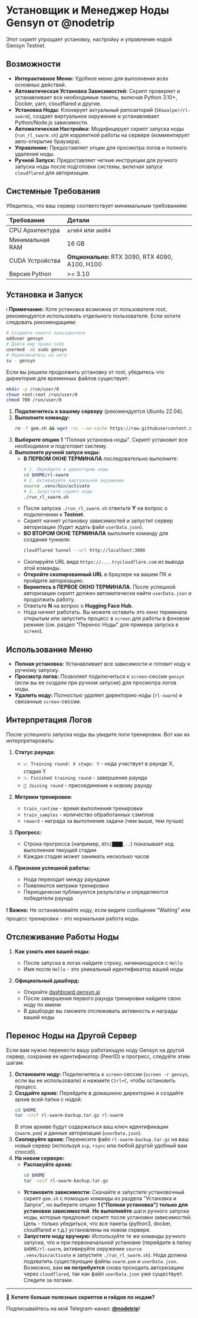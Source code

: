 # Установщик и Менеджер Ноды Gensyn от @nodetrip

Этот скрипт упрощает установку, настройку и управление нодой Gensyn Testnet.

## Возможности

*   **Интерактивное Меню:** Удобное меню для выполнения всех основных действий.
*   **Автоматическая Установка Зависимостей:** Скрипт проверяет и устанавливает все необходимые пакеты, включая Python 3.10+, Docker, yarn, cloudflared и другие.
*   **Установка Ноды:** Клонирует актуальный репозиторий (`SKaaalper/rl-swarm`), создает виртуальное окружение и устанавливает Python/Node.js зависимости.
*   **Автоматическая Настройка:** Модифицирует скрипт запуска ноды (`run_rl_swarm.sh`) для корректной работы на сервере (комментирует авто-открытие браузера).
*   **Управление:** Предоставляет опции для просмотра логов и полного удаления ноды.
*   **Ручной Запуск:** Предоставляет четкие инструкции для ручного запуска ноды после подготовки системы, включая запуск `cloudflared` для авторизации.

## Системные Требования

Убедитесь, что ваш сервер соответствует минимальным требованиям:

| Требование        | Детали                                      |
| :--------------- | :------------------------------------------ |
| CPU Архитектура  | `arm64` или `amd64`                         |
| Минимальная RAM  | 16 GB                                       |
| CUDA Устройства  | **Опционально:** RTX 3090, RTX 4090, A100, H100 |
| Версия Python    | >= 3.10                                     |

## Установка и Запуск

ℹ️ **Примечание:** Хотя установка возможна от пользователя root, рекомендуется использовать отдельного пользователя. Если хотите следовать рекомендациям:
```bash
# Создайте нового пользователя
adduser gensyn
# Дайте ему права sudo
usermod -aG sudo gensyn
# Переключитесь на него
su - gensyn
```

Если вы решили продолжить установку от root, убедитесь что директория для временных файлов существует:
```bash
mkdir -p /run/user/0
chown root:root /run/user/0
chmod 700 /run/user/0
```

1.  **Подключитесь к вашему серверу** (рекомендуется Ubuntu 22.04).
2.  **Выполните команду:**
    ```bash
    rm -f gem.sh && wget -nc --no-cache https://raw.githubusercontent.com/node-trip/GenSyn-Node/refs/heads/main/gem.sh && chmod +x gem.sh && ./gem.sh
    ```
3.  **Выберите опцию 1** "Полная установка ноды". Скрипт установит все необходимое и подготовит систему.
4.  **Выполните ручной запуск ноды:**
    *   **В ПЕРВОМ ОКНЕ ТЕРМИНАЛА** последовательно выполните:
        ```bash
        # 1. Перейдите в директорию ноды
        cd $HOME/rl-swarm
        # 2. Активируйте виртуальное окружение
        source .venv/bin/activate
        # 3. Запустите скрипт ноды
        ./run_rl_swarm.sh 
        ```
    *   После запуска `./run_rl_swarm.sh` ответьте **Y** на вопрос о подключении к **Testnet**.
    *   Скрипт начнет установку зависимостей и запустит сервер авторизации (будет ждать файл `userData.json`).
    *   **ВО ВТОРОМ ОКНЕ ТЕРМИНАЛА** выполните команду для создания туннеля:
        ```bash
        cloudflared tunnel --url http://localhost:3000
        ```
    *   Скопируйте URL вида `https://....trycloudflare.com` из вывода этой команды.
    *   **Откройте скопированный URL** в браузере на вашем ПК и пройдите авторизацию.
    *   **Вернитесь в ПЕРВОЕ ОКНО ТЕРМИНАЛА.** После успешной авторизации скрипт должен автоматически найти `userData.json` и продолжить работу.
    *   Ответьте **N** на вопрос о **Hugging Face Hub**.
    *   Нода начнет работать. Вы можете оставить это окно терминала открытым или запустить процесс в `screen` для работы в фоновом режиме (см. раздел "Перенос Ноды" для примера запуска в `screen`).

## Использование Меню

*   **Полная установка:** Устанавливает все зависимости и готовит ноду к ручному запуску.
*   **Просмотр логов:** Позволяет подключиться к `screen`-сессии `gensyn` (если вы ее создали при ручном запуске) для просмотра логов ноды.
*   **Удалить ноду:** Полностью удаляет директорию ноды (`rl-swarm`) и связанные `screen`-сессии.

## Интерпретация Логов

После успешного запуска ноды вы увидите логи тренировки. Вот как их интерпретировать:

1. **Статус раунда:**
   * `📈 Training round: X stage: Y` - нода участвует в раунде X, стадия Y
   * `📉 Finished training round` - завершение раунда
   * `🐝 Joining round` - присоединение к новому раунду

2. **Метрики тренировки:**
   * `train_runtime` - время выполнения тренировки
   * `train_samples` - количество обработанных сэмплов
   * `reward` - награда за выполнение задачи (чем выше, тем лучше)

3. **Прогресс:**
   * Строка прогресса (например, `85%|████...`) показывает ход выполнения текущей стадии
   * Каждая стадия может занимать несколько часов

4. **Признаки успешной работы:**
   * Нода переходит между раундами
   * Появляются метрики тренировки
   * Периодически публикуются результаты и определяются победители раунда

❗️ **Важно:** Не останавливайте ноду, если видите сообщения "Waiting" или процесс тренировки - это нормальная работа ноды.

## Отслеживание Работы Ноды

1. **Как узнать имя вашей ноды:**
   * После запуска в логах найдите строку, начинающуюся с `Hello`
   * Имя после `Hello` - это уникальный идентификатор вашей ноды

2. **Официальный дашборд:**
   * Откройте [dashboard.gensyn.ai](https://dashboard.gensyn.ai/)
   * После завершения первого раунда тренировки найдите свою ноду по имени
   * В дашборде вы сможете отслеживать активность и награды вашей ноды

## Перенос Ноды на Другой Сервер

Если вам нужно перенести вашу работающую ноду Gensyn на другой сервер, сохранив ее идентификатор (PeerID) и прогресс, следуйте этим шагам:

1.  **Остановите ноду:** Подключитесь к `screen`-сессии (`screen -r gensyn`, если вы ее использовали) и нажмите `Ctrl+C`, чтобы остановить процесс.
2.  **Создайте архив:** Перейдите в домашнюю директорию и создайте архив всей папки с нодой:
    ```bash
    cd $HOME
    tar -czvf rl-swarm-backup.tar.gz rl-swarm
    ```
    В этом архиве будут содержаться ваш ключ идентификации (`swarm.pem`) и данные авторизации (`userData.json`).
3.  **Скопируйте архив:** Перенесите файл `rl-swarm-backup.tar.gz` на ваш новый сервер (используя `scp`, `rsync` или любой другой удобный вам способ).
4.  **На новом сервере:**
    *   **Распакуйте архив:**
        ```bash
        cd $HOME
        tar -xzvf rl-swarm-backup.tar.gz
        ```
    *   **Установите зависимости:** Скачайте и запустите установочный скрипт `gem.sh` с помощью команды из раздела "Установка и Запуск", но выберите опцию **1 ("Полная установка") только для установки зависимостей**. **Не выполняйте** шаги ручного запуска ноды, которые предложит скрипт после установки зависимостей. Цель - только убедиться, что все пакеты (python3, docker, cloudflared и т.д.) установлены на новом сервере.
    *   **Запустите ноду вручную:** Используйте те же команды ручного запуска, что и при первоначальной установке (перейдите в папку `$HOME/rl-swarm`, активируйте окружение `source .venv/bin/activate` и запустите `./run_rl_swarm.sh`). Нода должна подхватить существующие файлы `swarm.pem` и `userData.json`. Возможно, вам **не потребуется** снова проходить авторизацию через `cloudflared`, так как файл `userData.json` уже существует. Следите за логами.

---

**🚀 Хотите больше полезных скриптов и гайдов по нодам?**

Подписывайтесь на мой Telegram-канал: **[@nodetrip](https://t.me/nodetrip)**!
